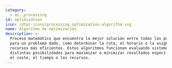 ```yaml
---
category:
  - ai__processing
id: optimization
icon: /dtpr-icons/processing_optimization-algorithm.svg
name: Algoritmo de optimización
description: >-
  Proceso matemático que encuentra la mejor solución entre todas las posibles
  para un problema dado, como determinar la ruta, el horario o la asignación de
  recursos más eficientes. Estos algoritmos funcionan evaluando sistemáticamente
  distintas posibilidades para maximizar o minimizar resultados específicos como
  el coste, el tiempo o los recursos.
---
```


